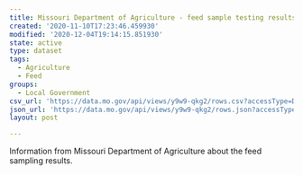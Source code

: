 ```yaml
---
title: Missouri Department of Agriculture - feed sample testing results
created: '2020-11-10T17:23:46.459930'
modified: '2020-12-04T19:14:15.851930'
state: active
type: dataset
tags:
  - Agriculture
  - Feed
groups:
  - Local Government
csv_url: 'https://data.mo.gov/api/views/y9w9-qkg2/rows.csv?accessType=DOWNLOAD'
json_url: 'https://data.mo.gov/api/views/y9w9-qkg2/rows.json?accessType=DOWNLOAD'
layout: post

---
```

Information from Missouri Department of Agriculture about the feed sampling results.
